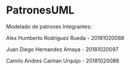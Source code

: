 # PatronesUML
Modelado de patrones
Integrantes:

Alex Humberto Rodriguez Rueda - 20181020088

Juan Diego Hernandez Amaya - 20181020097

Camilo Andres Caiman Urquijo  - 20181020086
